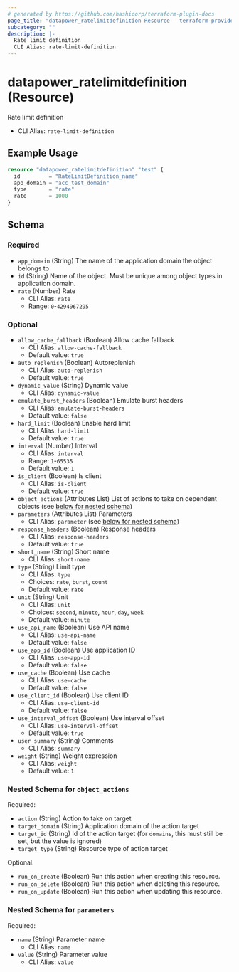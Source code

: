 ```yaml
---
# generated by https://github.com/hashicorp/terraform-plugin-docs
page_title: "datapower_ratelimitdefinition Resource - terraform-provider-datapower"
subcategory: ""
description: |-
  Rate limit definition
  CLI Alias: rate-limit-definition
---
```


# datapower_ratelimitdefinition (Resource)

Rate limit definition
  - CLI Alias: `rate-limit-definition`

## Example Usage

```terraform
resource "datapower_ratelimitdefinition" "test" {
  id         = "RateLimitDefinition_name"
  app_domain = "acc_test_domain"
  type       = "rate"
  rate       = 1000
}
```

<!-- schema generated by tfplugindocs -->
## Schema

### Required

- `app_domain` (String) The name of the application domain the object belongs to
- `id` (String) Name of the object. Must be unique among object types in application domain.
- `rate` (Number) Rate
  - CLI Alias: `rate`
  - Range: `0`-`4294967295`

### Optional

- `allow_cache_fallback` (Boolean) Allow cache fallback
  - CLI Alias: `allow-cache-fallback`
  - Default value: `true`
- `auto_replenish` (Boolean) Autoreplenish
  - CLI Alias: `auto-replenish`
  - Default value: `true`
- `dynamic_value` (String) Dynamic value
  - CLI Alias: `dynamic-value`
- `emulate_burst_headers` (Boolean) Emulate burst headers
  - CLI Alias: `emulate-burst-headers`
  - Default value: `false`
- `hard_limit` (Boolean) Enable hard limit
  - CLI Alias: `hard-limit`
  - Default value: `true`
- `interval` (Number) Interval
  - CLI Alias: `interval`
  - Range: `1`-`65535`
  - Default value: `1`
- `is_client` (Boolean) Is client
  - CLI Alias: `is-client`
  - Default value: `true`
- `object_actions` (Attributes List) List of actions to take on dependent objects (see [below for nested schema](#nestedatt--object_actions))
- `parameters` (Attributes List) Parameters
  - CLI Alias: `parameter` (see [below for nested schema](#nestedatt--parameters))
- `response_headers` (Boolean) Response headers
  - CLI Alias: `response-headers`
  - Default value: `true`
- `short_name` (String) Short name
  - CLI Alias: `short-name`
- `type` (String) Limit type
  - CLI Alias: `type`
  - Choices: `rate`, `burst`, `count`
  - Default value: `rate`
- `unit` (String) Unit
  - CLI Alias: `unit`
  - Choices: `second`, `minute`, `hour`, `day`, `week`
  - Default value: `minute`
- `use_api_name` (Boolean) Use API name
  - CLI Alias: `use-api-name`
  - Default value: `false`
- `use_app_id` (Boolean) Use application ID
  - CLI Alias: `use-app-id`
  - Default value: `false`
- `use_cache` (Boolean) Use cache
  - CLI Alias: `use-cache`
  - Default value: `false`
- `use_client_id` (Boolean) Use client ID
  - CLI Alias: `use-client-id`
  - Default value: `false`
- `use_interval_offset` (Boolean) Use interval offset
  - CLI Alias: `use-interval-offset`
  - Default value: `true`
- `user_summary` (String) Comments
  - CLI Alias: `summary`
- `weight` (String) Weight expression
  - CLI Alias: `weight`
  - Default value: `1`

<a id="nestedatt--object_actions"></a>
### Nested Schema for `object_actions`

Required:

- `action` (String) Action to take on target
- `target_domain` (String) Application domain of the action target
- `target_id` (String) Id of the action target (for `domains`, this must still be set, but the value is ignored)
- `target_type` (String) Resource type of action target

Optional:

- `run_on_create` (Boolean) Run this action when creating this resource.
- `run_on_delete` (Boolean) Run this action when deleting this resource.
- `run_on_update` (Boolean) Run this action when updating this resource.


<a id="nestedatt--parameters"></a>
### Nested Schema for `parameters`

Required:

- `name` (String) Parameter name
  - CLI Alias: `name`
- `value` (String) Parameter value
  - CLI Alias: `value`

